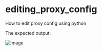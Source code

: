 # editing_proxy_config
How to edit proxy config using python
  
The expected output: 

![image](https://user-images.githubusercontent.com/94804863/160229376-93e9069c-4d06-4438-a3d7-653ada884144.png)

